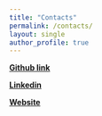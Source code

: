 ```yaml
---
title: "Contacts"
permalink: /contacts/
layout: single
author_profile: true
---
```

[**Github link**](https://github.com/Keithomwansa)

[**Linkedin**](linkedin.com/in/keith-omwansa)

[**Website**](https://keithomwansa.github.io/)